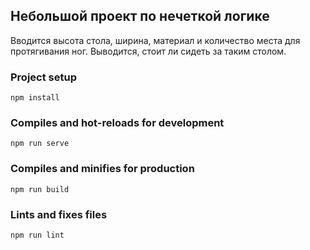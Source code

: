 ## Небольшой проект по нечеткой логике

Вводится высота стола, ширина, материал и количество места для протягивания ног. Выводится, стоит ли сидеть за таким столом.

### Project setup
```
npm install
```

### Compiles and hot-reloads for development
```
npm run serve
```

### Compiles and minifies for production
```
npm run build
```

### Lints and fixes files
```
npm run lint
```
